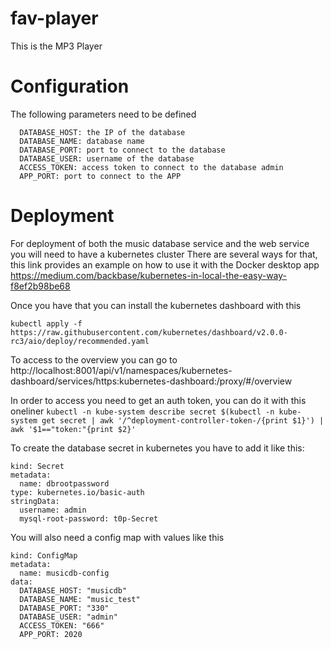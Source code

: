 # fav-player

This is the MP3 Player

Configuration
=============

The following parameters need to be defined
```
  DATABASE_HOST: the IP of the database
  DATABASE_NAME: database name
  DATABASE_PORT: port to connect to the database 
  DATABASE_USER: username of the database
  ACCESS_TOKEN: access token to connect to the database admin
  APP_PORT: port to connect to the APP
```

Deployment
==========

For deployment of both the music database service and the web service you will need to have a kubernetes cluster
There are several ways for that, this link provides an example on how to use it with the Docker desktop app
https://medium.com/backbase/kubernetes-in-local-the-easy-way-f8ef2b98be68

Once you have that you can install the kubernetes dashboard with this

```kubectl apply -f https://raw.githubusercontent.com/kubernetes/dashboard/v2.0.0-rc3/aio/deploy/recommended.yaml```

To access to the overview you can go to
http://localhost:8001/api/v1/namespaces/kubernetes-dashboard/services/https:kubernetes-dashboard:/proxy/#/overview

In order to access you need to get an auth token, you can do it with this oneliner
```kubectl -n kube-system describe secret $(kubectl -n kube-system get secret | awk '/^deployment-controller-token-/{print $1}') | awk '$1=="token:"{print $2}'```

To create the database secret in kubernetes you have to add it like this:

```apiVersion: v1
kind: Secret
metadata:
  name: dbrootpassword
type: kubernetes.io/basic-auth
stringData:
  username: admin
  mysql-root-password: t0p-Secret
```
  
 You will also need a config map with values like this
 
```apiVersion: v1
kind: ConfigMap
metadata:
  name: musicdb-config
data:
  DATABASE_HOST: "musicdb"
  DATABASE_NAME: "music_test"
  DATABASE_PORT: "330"
  DATABASE_USER: "admin"
  ACCESS_TOKEN: "666"
  APP_PORT: 2020
```